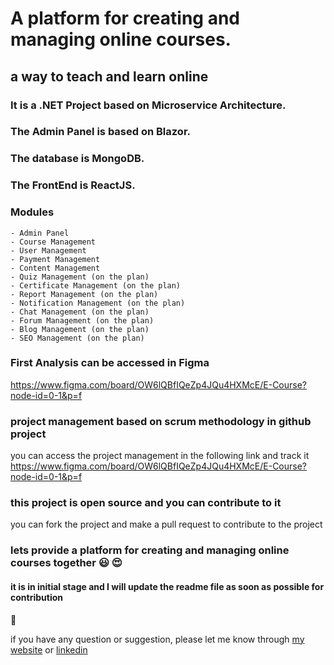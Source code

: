 # A platform for creating and managing online courses.
## a way to teach and learn online 
### It is a .NET Project based on Microservice Architecture.
### The Admin Panel is based on Blazor.
### The database is MongoDB.
### The FrontEnd is ReactJS.

### Modules
	- Admin Panel
	- Course Management
	- User Management
	- Payment Management
	- Content Management
	- Quiz Management (on the plan)
	- Certificate Management (on the plan)
	- Report Management (on the plan)
	- Notification Management (on the plan)
	- Chat Management (on the plan)
	- Forum Management (on the plan)
	- Blog Management (on the plan)
	- SEO Management (on the plan)

### First Analysis can be accessed in Figma
https://www.figma.com/board/OW6lQBfIQeZp4JQu4HXMcE/E-Course?node-id=0-1&p=f

### project management based on scrum methodology in github project
you can access the project management in the following link and track it
https://www.figma.com/board/OW6lQBfIQeZp4JQu4HXMcE/E-Course?node-id=0-1&p=f

### this project is open source and you can contribute to it
you can fork the project and make a pull request to contribute to the project

### lets provide a platform for creating and managing online courses together :smiley: :heart_eyes:


#### it is in initial stage and I will update the readme file as soon as possible for contribution
:cherries:

if you have any question or suggestion, please let me know through [my website](https://huseyin.es) or [linkedin](https://www.linkedin.com/in/hsafdari/)